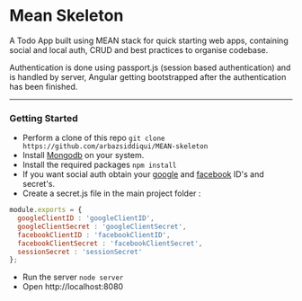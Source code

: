 # Mean Skeleton

A Todo App built using MEAN stack for quick starting web apps, containing social and local auth, CRUD and best practices to organise codebase.


Authentication is done using passport.js (session based authentication) and is handled by server, Angular getting bootstrapped after the authentication has been finished. 

---

### Getting Started
* Perform a clone of this repo `git clone https://github.com/arbazsiddiqui/MEAN-skeleton`
* Install [Mongodb](https://www.mongodb.com/download-center#community) on your system.
* Install the required packages `npm install`
* If you want social auth obtain your [google](https://console.cloud.google.com/) and [facebook](https://developers.facebook.com/) ID's and secret's.
* Create a secret.js file in the main project folder :
```javascript
module.exports = {
  googleClientID : 'googleClientID',
  googleClientSecret : 'googleClientSecret',
  facebookClientID : 'facebookClientID',
  facebookClientSecret : 'facebookClientSecret',
  sessionSecret : 'sessionSecret'
};
```
* Run the server `node server`
* Open http://localhost:8080
